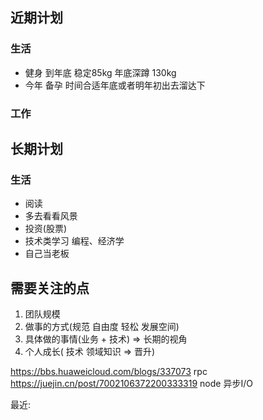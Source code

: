 ## 近期计划
### 生活
* 健身 到年底 稳定85kg 年底深蹲 130kg 
* 今年 备孕 时间合适年底或者明年初出去溜达下
### 工作

## 长期计划
### 生活
* 阅读 
* 多去看看风景
* 投资(股票)
* 技术类学习 编程、经济学
* 自己当老板


## 需要关注的点

1. 团队规模
2. 做事的方式(规范 自由度 轻松 发展空间)
3. 具体做的事情(业务 + 技术) => 长期的视角
4. 个人成长( 技术 领域知识  => 晋升) 


https://bbs.huaweicloud.com/blogs/337073  rpc
https://juejin.cn/post/7002106372200333319  node 异步I/O

最近:







































































